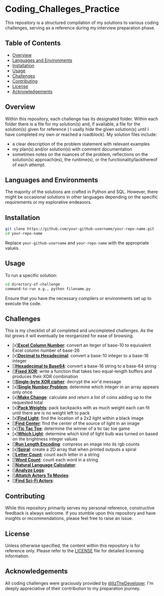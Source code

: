 # Coding_Challeges_Practice

This repository is a structured compilation of my solutions to various coding challenges, serving as a reference during my interview preparation phase.

## Table of Contents

- [Overview](#overview)
- [Languages and Environments](#languages-and-environments) 
- [Installation](#installation)
- [Usage](#usage)
- [Challenges](#challenges)
- [Contributing](#contributing)
- [License](#license)
- [Acknowledgements](#acknowledgements)

## Overview

Within this repository, each challenge has its designated folder. 
Within each folder there is a file for my solution(s) and, if available, a file for the solution(s) given for reference ( I usally hide the given solution(s) until I have completed my own or reached a roadblock).
My solution files include:
* a clear description of the problem statement with relevant examples
* my plan(s) and/or solution(s) with comment documentation
* sometimes notes on the nuances of the problem, reflections on the solution(s) approach(es), the runtime(s), or the functionality/lackthereof of each attempt.

## Languages and Environments

The majority of the solutions are crafted in Python and SQL. However, there might be occasional solutions in other languages depending on the specific requirements or my explorative endeavors.

## Installation

```bash
git clone https://github.com/your-github-username/your-repo-name.git
cd your-repo-name
```

Replace `your-github-username` and `your-repo-name` with the appropriate values.

## Usage

To run a specific solution:

```bash
cd directory-of-challenge
command-to-run e.g., python filename.py
```

Ensure that you have the necessary compilers or environments set up to execute the code.


## Challenges

This is my  checklist of all completed and uncompleted challenges. 
As the list grows it will eventually be reorganized for ease of browsing. 

- [x]**[Excel Column Number](https://github.com/scohen40/Coding_Challeges_Practice/tree/main/Excel_Column_Number)**: convert an iteger of base-10 to equivalent Excel column number of base-26
- [x]**[Decimal to Hexadecimal](https://github.com/scohen40/Coding_Challeges_Practice/tree/main/Decimal_To_Hexadecimal)**: convert a base-10 integer to a base-16 integer
- []**[Hexadecimal to Base64](https://github.com/scohen40/Coding_Challeges_Practice/tree/main/Hexadecimal_To_Base64)**: convert a base-16 string to a base-64 string
- []**[Fixed XOR](https://github.com/scohen40/Coding_Challeges_Practice/tree/main/Fixed_XOR)**: write a function that takes two equal-length buffers and produces their XOR combination
- []**[Single-byte XOR cipher](https://github.com/scohen40/Coding_Challeges_Practice/tree/main/Single-byte_XOR_cypher)**: decrypt the xor'd message
- [x]**[Single Number Problem](https://github.com/scohen40/Coding_Challeges_Practice/tree/main/Single_Number_Problem)**: determine which integer in an array appears only once
- [x]**[Make Change](https://github.com/scohen40/Coding_Challeges_Practice/tree/main/Make_Change)**: calculate and return a list of coins adding up to the requested total
- [x]**[Pack Weights](https://github.com/scohen40/Coding_Challeges_Practice/tree/main/Pack_Weights)**: pack backpacks with as much weight each can fit until there are is no weight left to pack
- [x]**[Find Light](https://github.com/scohen40/Coding_Challeges_Practice/tree/main/Find_Light)**: find the location of a 2x2 light within a black image
- []**[Find Center](https://github.com/scohen40/Coding_Challeges_Practice/tree/main/Find_Center)**: find the center of the source of light in an image
- [x]**[Tic Tac Toe](https://github.com/scohen40/Coding_Challeges_Practice/tree/main/Tic_Tac_Toe)**: determine the winner of a tic tac toe game
- [x]**[Which Light](https://github.com/scohen40/Coding_Challeges_Practice/tree/main/Which_Light)**: determine which kind of light bulb was turned on based on the brightness integer values
- []**[Run Length Encoding](https://github.com/scohen40/Coding_Challeges_Practice/tree/main/Run_Length_Encoding)**: compress an image into its rgb counts 
- [x]**[Spiral](https://github.com/scohen40/Coding_Challeges_Practice/tree/main/Spiral)**: create a 2D array that when printed outputs a spiral
- []**[Letter Count](https://github.com/scohen40/Coding_Challeges_Practice/tree/main/Letter_Count)**: count each letter in a string
- []**[Word Count](https://github.com/scohen40/Coding_Challeges_Practice/tree/main/Word_Count)**: count each word in a string
- []**[Natural Language Calculator]()**:
- []**[Analyze Logs]()**:
- []**[Attatch Actors To Movies]()**:
- []**[Find Sci-Fi Actors]()**:

## Contributing
  
While this repository primarily serves my personal reference, constructive feedback is always welcome. If you stumble upon this repository and have insights or recommendations, please feel free to raise an issue.
  
## License
 
Unless otherwise specified, the content within this repository is for reference only. Please refer to the [LICENSE](LICENSE) file for detailed licensing information.

## Acknowledgements

All coding challenges were graciously provided by [@lizTheDeveloper](https://github.com/lizTheDeveloper). I'm deeply appreciative of their contribution to my preparation journey.
